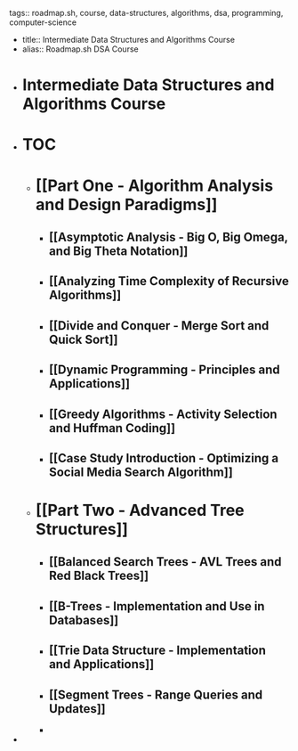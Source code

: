 tags:: roadmap.sh, course, data-structures, algorithms, dsa, programming, computer-science

- title:: Intermediate Data Structures and Algorithms Course
- alias:: Roadmap.sh DSA Course
- # Intermediate Data Structures and Algorithms Course
- # TOC
	- # [[Part One - Algorithm Analysis and Design Paradigms]]
		- ## [[Asymptotic Analysis - Big O, Big Omega, and Big Theta Notation]]
		- ## [[Analyzing Time Complexity of Recursive Algorithms]]
		- ## [[Divide and Conquer - Merge Sort and Quick Sort]]
		- ## [[Dynamic Programming - Principles and Applications]]
		- ## [[Greedy Algorithms - Activity Selection and Huffman Coding]]
		- ## [[Case Study Introduction - Optimizing a Social Media Search Algorithm]]
	- # [[Part Two - Advanced Tree Structures]]
		- ## [[Balanced Search Trees - AVL Trees and Red Black Trees]]
		- ## [[B-Trees - Implementation and Use in Databases]]
		- ## [[Trie Data Structure - Implementation and Applications]]
		- ## [[Segment Trees - Range Queries and Updates]]
		-
-